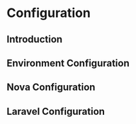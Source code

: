 # Configuration

## Introduction

## Environment Configuration

## Nova Configuration

## Laravel Configuration